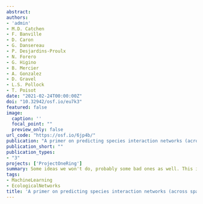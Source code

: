 ```yaml
---
abstract: 
authors:
- 'admin'
- M.D. Catchen
- F. Banville
- D. Caron
- G. Dansereau
- P. Desjardins-Proulx
- N. Forero
- G. Higino
- B. Mercier
- A. Gonzalez
- D. Gravel
- L.S. Pollock
- T. Poisot
date: "2021-02-24T00:00:00Z"
doi: "10.32942/osf.io/eu7k3"
featured: false
image:
  caption: ''
  focal_point: ""
  preview_only: false
url_code: "https://osf.io/6jp4b/"
publication: "A primer on predicting species interaction networks (across space and time)"
publication_short: ""
publication_types:
- "3"
projects: ['ProjectOneRing']
summary: Some ideas we won't do, probably some bad ones as well. This is not a review. This is not a methods paper. This is our semi-educated guess at where our field should be heading. We don't want to go fast alone, we want to go far together.
tags:
- MachineLearning
- EcologicalNetworks
title: 'A primer on predicting species interaction networks (across space and time)'
---
```

